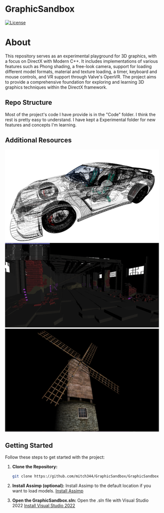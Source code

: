 # GraphicSandbox

[![License](https://img.shields.io/badge/license-MIT-blue.svg)](LICENSE)

# About
This repository serves as an experimental playground for 3D graphics, with a focus on DirectX with Modern C++. It includes implementations of various features such as Phong shading, a free-look camera, support for loading different model formats, material and texture loading, a timer, keyboard and mouse controls, and VR support through Valve's OpenVR. The project aims to provide a comprehensive foundation for exploring and learning 3D graphics techniques within the DirectX framework.

## Repo Structure

Most of the project's code I have provide is in the "Code" folder. I think the rest is pretty easy to understand.
I have kept a Experimental folder for new features and concepts I'm learning.

## Additional Resources
![Example Image](Renders/gtr.png)
![Example Image](Renders/DirectionalLight.png)
![Example Image](Renders/windmill.png)


## Getting Started

Follow these steps to get started with the project:

1. **Clone the Repository:**
   ```bash
   git clone https://github.com/mitch344/GraphicSandbox/GraphicSandbox.git
   
2. **Install Assimp (optional):**
   Install Assimp to the default location if you want to load models.
[Install Assimp](https://kimkulling.itch.io/the-asset-importer-lib)

3. **Open the GraphicSandbox.sln:**
Open the .sln file with Visual Studio 2022
[Install Visual Studio 2022]([https://kimkulling.itch.io/the-asset-importer-lib](https://visualstudio.microsoft.com/)https://visualstudio.microsoft.com/)
